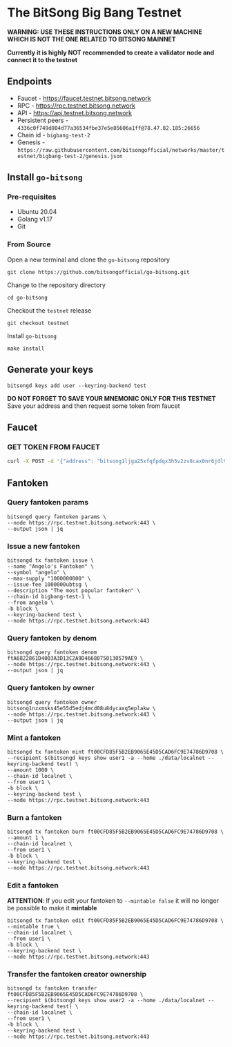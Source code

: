 # The BitSong Big Bang Testnet

**WARNING: USE THESE INSTRUCTIONS ONLY ON A NEW MACHINE WHICH IS NOT THE ONE RELATED TO BITSONG MAINNET**

**Currently it is highly NOT recommended to create a validator node and connect it to the testnet**

## Endpoints

- Faucet - https://faucet.testnet.bitsong.network
- RPC - https://rpc.testnet.bitsong.network
- API - https://api.testnet.bitsong.network
- Persistent peers - `4336c0f749d804d77a36534fbe37e5e85606a1ff@78.47.82.185:26656`
- Chain id - `bigbang-test-2`
- Genesis - `https://raw.githubusercontent.com/bitsongofficial/networks/master/testnet/bigbang-test-2/genesis.json`

## Install `go-bitsong`

### Pre-requisites

- Ubuntu 20.04
- Golang v1.17
- Git

### From Source

Open a new terminal and clone the `go-bitsong` repository

```bash=
git clone https://github.com/bitsongofficial/go-bitsong.git
```

Change to the repository directory

```bash=
cd go-bitsong
```

Checkout the `testnet` release

```bash=
git checkout testnet
```

Install `go-bitsong`

```bash=
make install
```

## Generate your keys

```bash=
bitsongd keys add user --keyring-backend test
```

**DO NOT FORGET TO SAVE YOUR MNEMONIC ONLY FOR THIS TESTNET**
Save your address and then request some token from faucet

## Faucet

### GET TOKEN FROM FAUCET

```bash
curl -X POST -d '{"address": "bitsong1ljga25xfqfpdqx3h5v2zv8cax0nr6jdl95qga8"}' https://faucet.testnet.bitsong.network
```

## Fantoken

### Query fantoken params

```bash=
bitsongd query fantoken params \
--node https://rpc.testnet.bitsong.network:443 \
--output json | jq
```

### Issue a new fantoken

```bash=
bitsongd tx fantoken issue \
--name "Angelo's Fantoken" \
--symbol "angelo" \
--max-supply "1000000000" \
--issue-fee 1000000ubtsg \
--description "The most popular fantoken" \
--chain-id bigbang-test-1 \
--from angelo \
-b block \
--keyring-backend test \
--node https://rpc.testnet.bitsong.network:443
```

### Query fantoken by denom

```bash=
bitsongd query fantoken denom ftA6822861D4003A3D13C2A9D46680750130579AE9 \
--node https://rpc.testnet.bitsong.network:443 \
--output json | jq
```

### Query fantoken by owner

```bash=
bitsongd query fantoken owner bitsong1nzxmsks45e55d5edj4mcd08u8dycaxq5eplakw \
--node https://rpc.testnet.bitsong.network:443 \
--output json | jq
```

### Mint a fantoken

```bash=
bitsongd tx fantoken mint ft00CFD85F5B2EB9065E45D5CAD6FC9E74786D9708 \
--recipient $(bitsongd keys show user1 -a --home ./data/localnet --keyring-backend test) \
--amount 1000 \
--chain-id localnet \
--from user1 \
-b block \
--keyring-backend test \
--node https://rpc.testnet.bitsong.network:443
```

### Burn a fantoken

```bash=
bitsongd tx fantoken burn ft00CFD85F5B2EB9065E45D5CAD6FC9E74786D9708 \
--amount 1 \
--chain-id localnet \
--from user1 \
-b block \
--keyring-backend test \
--node https://rpc.testnet.bitsong.network:443
```

### Edit a fantoken

**ATTENTION**: If you edit your fantoken to `--mintable false` it will no longer be possible to make it **mintable**

```bash=
bitsongd tx fantoken edit ft00CFD85F5B2EB9065E45D5CAD6FC9E74786D9708 \
--mintable true \
--chain-id localnet \
--from user1 \
-b block \
--keyring-backend test \
--node https://rpc.testnet.bitsong.network:443
```

### Transfer the fantoken creator ownership

```bash=
bitsongd tx fantoken transfer ft00CFD85F5B2EB9065E45D5CAD6FC9E74786D9708 \
--recipient $(bitsongd keys show user2 -a --home ./data/localnet --keyring-backend test) \
--chain-id localnet \
--from user1 \
-b block \
--keyring-backend test \
--node https://rpc.testnet.bitsong.network:443
```
